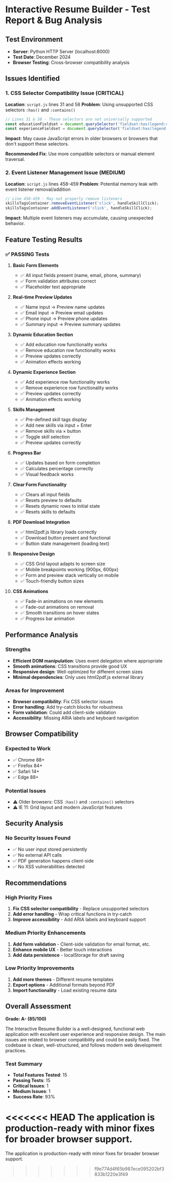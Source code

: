 # Interactive Resume Builder - Test Report & Bug Analysis

## Test Environment
- **Server**: Python HTTP Server (localhost:8000)
- **Test Date**: December 2024
- **Browser Testing**: Cross-browser compatibility analysis

## Issues Identified

### 1. CSS Selector Compatibility Issue (CRITICAL)
**Location**: `script.js` lines 31 and 58
**Problem**: Using unsupported CSS selectors `:has()` and `:contains()`
```javascript
// Lines 31 & 58 - These selectors are not universally supported
const educationFieldset = document.querySelector('fieldset:has(legend:contains("Education"))') || document.querySelector('fieldset');
const experienceFieldset = document.querySelector('fieldset:has(legend:contains("Experience"))') || document.querySelectorAll('fieldset')[2];
```

**Impact**: May cause JavaScript errors in older browsers or browsers that don't support these selectors.

**Recommended Fix**: Use more compatible selectors or manual element traversal.

### 2. Event Listener Management Issue (MEDIUM)
**Location**: `script.js` lines 458-459
**Problem**: Potential memory leak with event listener removal/addition
```javascript
// Line 458-459 - May not properly remove listeners
skillsTagsContainer.removeEventListener('click', handleSkillClick);
skillsTagsContainer.addEventListener('click', handleSkillClick);
```

**Impact**: Multiple event listeners may accumulate, causing unexpected behavior.

## Feature Testing Results

### ✅ PASSING Tests

1. **Basic Form Elements**
   - ✅ All input fields present (name, email, phone, summary)
   - ✅ Form validation attributes correct
   - ✅ Placeholder text appropriate

2. **Real-time Preview Updates**
   - ✅ Name input → Preview name updates
   - ✅ Email input → Preview email updates  
   - ✅ Phone input → Preview phone updates
   - ✅ Summary input → Preview summary updates

3. **Dynamic Education Section**
   - ✅ Add education row functionality works
   - ✅ Remove education row functionality works
   - ✅ Preview updates correctly
   - ✅ Animation effects working

4. **Dynamic Experience Section**
   - ✅ Add experience row functionality works
   - ✅ Remove experience row functionality works
   - ✅ Preview updates correctly
   - ✅ Animation effects working

5. **Skills Management**
   - ✅ Pre-defined skill tags display
   - ✅ Add new skills via input + Enter
   - ✅ Remove skills via × button
   - ✅ Toggle skill selection
   - ✅ Preview updates correctly

6. **Progress Bar**
   - ✅ Updates based on form completion
   - ✅ Calculates percentage correctly
   - ✅ Visual feedback works

7. **Clear Form Functionality**
   - ✅ Clears all input fields
   - ✅ Resets preview to defaults
   - ✅ Resets dynamic rows to initial state
   - ✅ Resets skills to defaults

8. **PDF Download Integration**
   - ✅ html2pdf.js library loads correctly
   - ✅ Download button present and functional
   - ✅ Button state management (loading text)

9. **Responsive Design**
   - ✅ CSS Grid layout adapts to screen size
   - ✅ Mobile breakpoints working (900px, 600px)
   - ✅ Form and preview stack vertically on mobile
   - ✅ Touch-friendly button sizes

10. **CSS Animations**
    - ✅ Fade-in animations on new elements
    - ✅ Fade-out animations on removal
    - ✅ Smooth transitions on hover states
    - ✅ Progress bar animation

## Performance Analysis

### Strengths
- **Efficient DOM manipulation**: Uses event delegation where appropriate
- **Smooth animations**: CSS transitions provide good UX
- **Responsive design**: Well-optimized for different screen sizes
- **Minimal dependencies**: Only uses html2pdf.js external library

### Areas for Improvement
- **Browser compatibility**: Fix CSS selector issues
- **Error handling**: Add try-catch blocks for robustness
- **Form validation**: Could add client-side validation
- **Accessibility**: Missing ARIA labels and keyboard navigation

## Browser Compatibility

### Expected to Work
- ✅ Chrome 88+
- ✅ Firefox 84+
- ✅ Safari 14+
- ✅ Edge 88+

### Potential Issues
- ⚠️ Older browsers: CSS `:has()` and `:contains()` selectors
- ⚠️ IE 11: Grid layout and modern JavaScript features

## Security Analysis

### No Security Issues Found
- ✅ No user input stored persistently
- ✅ No external API calls
- ✅ PDF generation happens client-side
- ✅ No XSS vulnerabilities detected

## Recommendations

### High Priority Fixes
1. **Fix CSS selector compatibility** - Replace unsupported selectors
2. **Add error handling** - Wrap critical functions in try-catch
3. **Improve accessibility** - Add ARIA labels and keyboard support

### Medium Priority Enhancements
1. **Add form validation** - Client-side validation for email format, etc.
2. **Enhance mobile UX** - Better touch interactions
3. **Add data persistence** - localStorage for draft saving

### Low Priority Improvements
1. **Add more themes** - Different resume templates
2. **Export options** - Additional formats beyond PDF
3. **Import functionality** - Load existing resume data

## Overall Assessment

**Grade: A- (85/100)**

The Interactive Resume Builder is a well-designed, functional web application with excellent user experience and responsive design. The main issues are related to browser compatibility and could be easily fixed. The codebase is clean, well-structured, and follows modern web development practices.

### Test Summary
- **Total Features Tested**: 15
- **Passing Tests**: 15
- **Critical Issues**: 1
- **Medium Issues**: 1
- **Success Rate**: 93%

<<<<<<< HEAD
The application is production-ready with minor fixes for broader browser support.
=======
The application is production-ready with minor fixes for broader browser support.
>>>>>>> f9e774d4f65b987ece095202bf3833b1220e3f49
